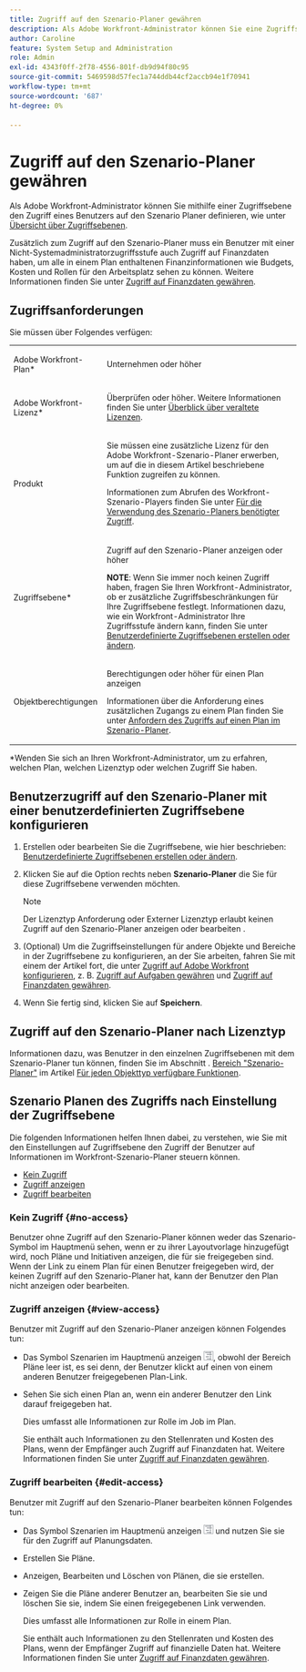 ```yaml
---
title: Zugriff auf den Szenario-Planer gewähren
description: Als Adobe Workfront-Administrator können Sie eine Zugriffsebene verwenden, um den Zugriff eines Benutzers auf den Szenario-Planer zu definieren.
author: Caroline
feature: System Setup and Administration
role: Admin
exl-id: 4343f0ff-2f78-4556-801f-db9d94f80c95
source-git-commit: 5469598d57fec1a744ddb44cf2accb94e1f70941
workflow-type: tm+mt
source-wordcount: '687'
ht-degree: 0%

---
```


# Zugriff auf den Szenario-Planer gewähren

Als Adobe Workfront-Administrator können Sie mithilfe einer Zugriffsebene den Zugriff eines Benutzers auf den Szenario Planer definieren, wie unter [Übersicht über Zugriffsebenen](../../../administration-and-setup/add-users/access-levels-and-object-permissions/access-levels-overview.md).

Zusätzlich zum Zugriff auf den Szenario-Planer muss ein Benutzer mit einer Nicht-Systemadministratorzugriffsstufe auch Zugriff auf Finanzdaten haben, um alle in einem Plan enthaltenen Finanzinformationen wie Budgets, Kosten und Rollen für den Arbeitsplatz sehen zu können. Weitere Informationen finden Sie unter [Zugriff auf Finanzdaten gewähren](../../../administration-and-setup/add-users/configure-and-grant-access/grant-access-financial.md).

## Zugriffsanforderungen

Sie müssen über Folgendes verfügen:

<table style="table-layout:auto"> 
 <col> 
 <col> 
 <tbody> 
  <tr> 
   <td role="rowheader"> <p>Adobe Workfront-Plan*</p> </td> 
   <td>Unternehmen oder höher</td> 
  </tr> 
  <tr> 
   <td role="rowheader">Adobe Workfront-Lizenz*</td> 
   <td> <p>Überprüfen oder höher. Weitere Informationen finden Sie unter <a href="../../../administration-and-setup/add-users/access-levels-and-object-permissions/wf-licenses.md" class="MCXref xref" data-mc-variable-override="">Überblick über veraltete Lizenzen</a>.</p> </td> 
  </tr> 
  <tr> 
   <td role="rowheader">Produkt</td> 
   <td> <p>Sie müssen eine zusätzliche Lizenz für den Adobe Workfront-Szenario-Planer erwerben, um auf die in diesem Artikel beschriebene Funktion zugreifen zu können.</p> <p>Informationen zum Abrufen des Workfront-Szenario-Players finden Sie unter <a href="../../../scenario-planner/access-needed-to-use-sp.md" class="MCXref xref" data-mc-variable-override="">Für die Verwendung des Szenario-Planers benötigter Zugriff</a>. </p> </td> 
  </tr> 
  <tr> 
   <td role="rowheader">Zugriffsebene*</td> 
   <td> <p>Zugriff auf den Szenario-Planer anzeigen oder höher</p> <p><b>NOTE</b>: Wenn Sie immer noch keinen Zugriff haben, fragen Sie Ihren Workfront-Administrator, ob er zusätzliche Zugriffsbeschränkungen für Ihre Zugriffsebene festlegt. Informationen dazu, wie ein Workfront-Administrator Ihre Zugriffsstufe ändern kann, finden Sie unter <a href="../../../administration-and-setup/add-users/configure-and-grant-access/create-modify-access-levels.md" class="MCXref xref" data-mc-variable-override="">Benutzerdefinierte Zugriffsebenen erstellen oder ändern</a>.</p> </td> 
  </tr> 
  <tr data-mc-conditions=""> 
   <td role="rowheader"> <p>Objektberechtigungen</p> </td> 
   <td> <p>Berechtigungen oder höher für einen Plan anzeigen</p> <p>Informationen über die Anforderung eines zusätzlichen Zugangs zu einem Plan finden Sie unter <a href="../../../scenario-planner/request-access-to-plan.md" class="MCXref xref" data-mc-variable-override="">Anfordern des Zugriffs auf einen Plan im Szenario-Planer</a>.</p> </td> 
  </tr> 
 </tbody> 
</table>

&#42;Wenden Sie sich an Ihren Workfront-Administrator, um zu erfahren, welchen Plan, welchen Lizenztyp oder welchen Zugriff Sie haben.

## Benutzerzugriff auf den Szenario-Planer mit einer benutzerdefinierten Zugriffsebene konfigurieren

1. Erstellen oder bearbeiten Sie die Zugriffsebene, wie hier beschrieben: [Benutzerdefinierte Zugriffsebenen erstellen oder ändern](../../../administration-and-setup/add-users/configure-and-grant-access/create-modify-access-levels.md).
1. Klicken Sie auf die Option rechts neben **Szenario-Planer** die Sie für diese Zugriffsebene verwenden möchten.

   >[!NOTE]
   >
   >Der Lizenztyp Anforderung oder Externer Lizenztyp erlaubt keinen Zugriff auf den Szenario-Planer anzeigen oder bearbeiten .

1. (Optional) Um die Zugriffseinstellungen für andere Objekte und Bereiche in der Zugriffsebene zu konfigurieren, an der Sie arbeiten, fahren Sie mit einem der Artikel fort, die unter [Zugriff auf Adobe Workfront konfigurieren](../../../administration-and-setup/add-users/configure-and-grant-access/configure-access.md), z. B. [Zugriff auf Aufgaben gewähren](../../../administration-and-setup/add-users/configure-and-grant-access/grant-access-tasks.md) und [Zugriff auf Finanzdaten gewähren](../../../administration-and-setup/add-users/configure-and-grant-access/grant-access-financial.md).
1. Wenn Sie fertig sind, klicken Sie auf **Speichern**.

## Zugriff auf den Szenario-Planer nach Lizenztyp

Informationen dazu, was Benutzer in den einzelnen Zugriffsebenen mit dem Szenario-Planer tun können, finden Sie im Abschnitt . [Bereich &quot;Szenario-Planer&quot;](../../../administration-and-setup/add-users/access-levels-and-object-permissions/functionality-available-for-each-object-type.md#scenario) im Artikel [Für jeden Objekttyp verfügbare Funktionen](../../../administration-and-setup/add-users/access-levels-and-object-permissions/functionality-available-for-each-object-type.md).

## Szenario Planen des Zugriffs nach Einstellung der Zugriffsebene

Die folgenden Informationen helfen Ihnen dabei, zu verstehen, wie Sie mit den Einstellungen auf Zugriffsebene den Zugriff der Benutzer auf Informationen im Workfront-Szenario-Planer steuern können.

* [Kein Zugriff](#no-access)
* [Zugriff anzeigen](#view-access)
* [Zugriff bearbeiten](#edit-access)

### Kein Zugriff {#no-access}

Benutzer ohne Zugriff auf den Szenario-Planer können weder das Szenario-Symbol im Hauptmenü sehen, wenn er zu ihrer Layoutvorlage hinzugefügt wird, noch Pläne und Initiativen anzeigen, die für sie freigegeben sind. Wenn der Link zu einem Plan für einen Benutzer freigegeben wird, der keinen Zugriff auf den Szenario-Planer hat, kann der Benutzer den Plan nicht anzeigen oder bearbeiten.

### Zugriff anzeigen {#view-access}

Benutzer mit Zugriff auf den Szenario-Planer anzeigen können Folgendes tun:

* Das Symbol Szenarien im Hauptmenü anzeigen ![](assets/esp-icon-in-main-menu.png), obwohl der Bereich Pläne leer ist, es sei denn, der Benutzer klickt auf einen von einem anderen Benutzer freigegebenen Plan-Link.
* Sehen Sie sich einen Plan an, wenn ein anderer Benutzer den Link darauf freigegeben hat.

   Dies umfasst alle Informationen zur Rolle im Job im Plan.

   Sie enthält auch Informationen zu den Stellenraten und Kosten des Plans, wenn der Empfänger auch Zugriff auf Finanzdaten hat. Weitere Informationen finden Sie unter [Zugriff auf Finanzdaten gewähren](../../../administration-and-setup/add-users/configure-and-grant-access/grant-access-financial.md).

### Zugriff bearbeiten {#edit-access}

Benutzer mit Zugriff auf den Szenario-Planer bearbeiten können Folgendes tun:

* Das Symbol Szenarien im Hauptmenü anzeigen ![](assets/esp-icon-in-main-menu.png) und nutzen Sie sie für den Zugriff auf Planungsdaten.
* Erstellen Sie Pläne.
* Anzeigen, Bearbeiten und Löschen von Plänen, die sie erstellen.
* Zeigen Sie die Pläne anderer Benutzer an, bearbeiten Sie sie und löschen Sie sie, indem Sie einen freigegebenen Link verwenden.

   Dies umfasst alle Informationen zur Rolle in einem Plan.

   Sie enthält auch Informationen zu den Stellenraten und Kosten des Plans, wenn der Empfänger Zugriff auf finanzielle Daten hat. Weitere Informationen finden Sie unter [Zugriff auf Finanzdaten gewähren](../../../administration-and-setup/add-users/configure-and-grant-access/grant-access-financial.md).
